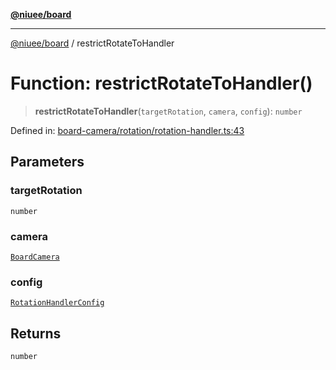 [**@niuee/board**](../README.md)

***

[@niuee/board](../globals.md) / restrictRotateToHandler

# Function: restrictRotateToHandler()

> **restrictRotateToHandler**(`targetRotation`, `camera`, `config`): `number`

Defined in: [board-camera/rotation/rotation-handler.ts:43](https://github.com/niuee/board/blob/d74620e4e63da3004adfc7105b7f1136fce9577c/src/board-camera/rotation/rotation-handler.ts#L43)

## Parameters

### targetRotation

`number`

### camera

[`BoardCamera`](../interfaces/BoardCamera.md)

### config

[`RotationHandlerConfig`](../type-aliases/RotationHandlerConfig.md)

## Returns

`number`
